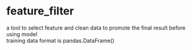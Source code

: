 # feature_filter
a tool to select feature and clean data to promote the final result before using model  
training data format is pandas.DataFrame()  
